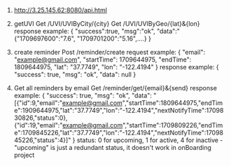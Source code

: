 1. http://3.25.145.62:8080/api.html

2. getUVI
Get /UVI/UVIByCity/{city}
Get /UVI/UVIByGeo/{lat}&{lon}
response example:
    {
        "success":true,
        "msg":"ok",
        "data":"{\"1709697600\":\"7.6\", \"1709701200\":\"5.16\",....}
    }

3. create reminder
Post /reminder/create
request example:
    {
        "email": "example@gmail.com",
        "startTime": 1709644975,
        "endTime": 1809644975,
        "lat": "37.7749",
        "lon": "-122.4194"
    }
response example:
    {
        "success": true,
        "msg": "ok",
        "data": null
    }
4. Get all reminders by email
Get /reminder/get/{email}&{send}
response example:
   {
      "success": true,
      "msg": "ok",
      "data": "[{\"id\":9,\"email\":\"example@gmail.com\",\"startTime\":1809644975,\"endTime\":1909644975,\"lat\":\"37.7749\",\"lon\":\"-122.4194\",\"nextNotifyTime\":1709830826,\"status\":0},
                {\"id\":19,\"email\":\"example@gmail.com\",\"startTime\":1709809226,\"endTime\":1709845226,\"lat\":\"37.7749\",\"lon\":\"-122.4194\",\"nextNotifyTime\":1709845226,\"status\":4}]"
   }
status: 0 for upcoming, 1 for active, 4 for inactive - "upcoming" is just a redundant status, it doesn't work in onBoarding project